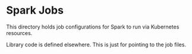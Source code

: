 # Spark Jobs

This directory holds job configurations for Spark to run via Kubernetes resources.

Library code is defined elsewhere. This is just for pointing to the job files.